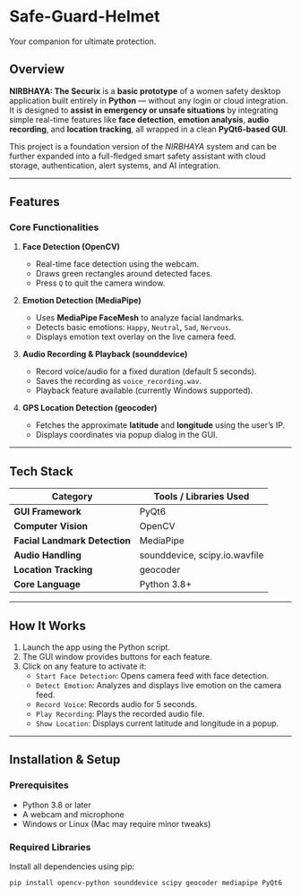 # Safe-Guard-Helmet
Your companion for ultimate protection.


## Overview
**NIRBHAYA: The Securix** is a **basic prototype** of a women safety desktop application built entirely in **Python** — without any login or cloud integration.  
It is designed to **assist in emergency or unsafe situations** by integrating simple real-time features like **face detection**, **emotion analysis**, **audio recording**, and **location tracking**, all wrapped in a clean **PyQt6-based GUI**.

This project is a foundation version of the *NIRBHAYA* system and can be further expanded into a full-fledged smart safety assistant with cloud storage, authentication, alert systems, and AI integration.

---

##  Features
### Core Functionalities
1. **Face Detection (OpenCV)**  
   - Real-time face detection using the webcam.  
   - Draws green rectangles around detected faces.  
   - Press `Q` to quit the camera window.  

2. **Emotion Detection (MediaPipe)**  
   - Uses **MediaPipe FaceMesh** to analyze facial landmarks.  
   - Detects basic emotions: `Happy`, `Neutral`, `Sad`, `Nervous`.  
   - Displays emotion text overlay on the live camera feed.  

3. **Audio Recording & Playback (sounddevice)**  
   - Record voice/audio for a fixed duration (default 5 seconds).  
   - Saves the recording as `voice_recording.wav`.  
   - Playback feature available (currently Windows supported).  

4. **GPS Location Detection (geocoder)**  
   - Fetches the approximate **latitude** and **longitude** using the user’s IP.  
   - Displays coordinates via popup dialog in the GUI.  

---

##  Tech Stack
| Category | Tools / Libraries Used |
|-----------|------------------------|
| **GUI Framework** | PyQt6 |
| **Computer Vision** | OpenCV |
| **Facial Landmark Detection** | MediaPipe |
| **Audio Handling** | sounddevice, scipy.io.wavfile |
| **Location Tracking** | geocoder |
| **Core Language** | Python 3.8+ |

---

##  How It Works
1. Launch the app using the Python script.  
2. The GUI window provides buttons for each feature.  
3. Click on any feature to activate it:  
   - `Start Face Detection`: Opens camera feed with face detection.  
   - `Detect Emotion`: Analyzes and displays live emotion on the camera feed.  
   - `Record Voice`: Records audio for 5 seconds.  
   - `Play Recording`: Plays the recorded audio file.  
   - `Show Location`: Displays current latitude and longitude in a popup.  

---

##  Installation & Setup

###  Prerequisites
- Python 3.8 or later  
- A webcam and microphone  
- Windows or Linux (Mac may require minor tweaks)

###  Required Libraries
Install all dependencies using pip:

```bash
pip install opencv-python sounddevice scipy geocoder mediapipe PyQt6
